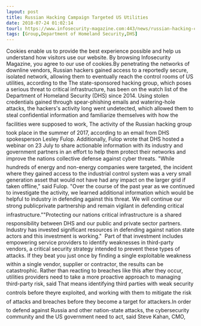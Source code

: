 ```yaml
---
layout: post
title: Russian Hacking Campaign Targeted US Utilities
date: 2018-07-24 01:02:14
tourl: https://www.infosecurity-magazine.com:443/news/russian-hacking-campaign-on-us/
tags: [Group,Department of Homeland Security,DHS]
---
```

Cookies enable us to provide the best experience possible and help us understand how visitors use our website. By browsing Infosecurity Magazine, you agree to our use of cookies.By penetrating the networks of downline vendors, Russian hackers gained access to a reportedly secure, isolated network, allowing them to eventually reach the control rooms of US utilities, according to the The state-sponsored hacking group, which poses a serious threat to critical infrastructure, has been on the watch list of the Department of Homeland Security (DHS) since 2014. Using stolen credentials gained through spear-phishing emails and watering-hole attacks, the hackers's activity long went undetected, which allowed them to steal confidential information and familiarize themselves with how the facilities were supposed to work, The activity of the Russian hacking group took place in the summer of 2017, according to an email from DHS spokesperson Lesley Fulop. Additionally, Fulop wrote that DHS hosted a webinar on 23 July to share actionable information with its industry and government partners in an effort to help them protect their networks and improve the nations collective defense against cyber threats. "While hundreds of energy and non-energy companies were targeted, the incident where they gained access to the industrial control system was a very small generation asset that would not have had any impact on the larger grid if taken offline," said Fulop. "Over the course of the past year as we continued to investigate the activity, we learned additional information which would be helpful to industry in defending against this threat. We will continue our strong publicprivate partnership and remain vigilant in defending critical infrastructure.""Protecting our nations critical infrastructure is a shared responsibility between DHS and our public and private sector partners. Industry has invested significant resources in defending against nation state actors and this investment is working."  Part of that investment includes empowering service providers to identify weaknesses in third-party vendors, a critical security strategy intended to prevent these types of attacks. If they beat you just once by finding a single exploitable weakness within a single vendor, supplier or contractor, the results can be catastrophic. Rather than reacting to breaches like this after they occur, utilities providers need to take a more proactive approach to managing third-party risk, said That means identifying third parties with weak security controls before theyre exploited, and working with them to mitigate the risk of attacks and breaches before they become a target for attackers.In order to defend against Russia and other nation-state attacks, the cybersecurity community and the US government need to act, said Steve Kahan, CMO, 